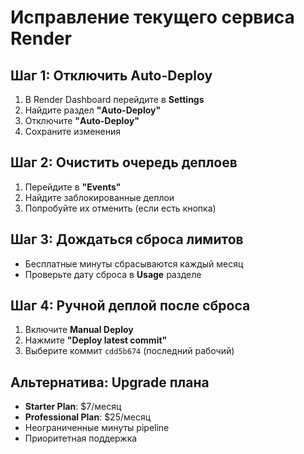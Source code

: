 # Исправление текущего сервиса Render

## Шаг 1: Отключить Auto-Deploy
1. В Render Dashboard перейдите в **Settings**
2. Найдите раздел **"Auto-Deploy"**
3. Отключите **"Auto-Deploy"**
4. Сохраните изменения

## Шаг 2: Очистить очередь деплоев
1. Перейдите в **"Events"**
2. Найдите заблокированные деплои
3. Попробуйте их отменить (если есть кнопка)

## Шаг 3: Дождаться сброса лимитов
- Бесплатные минуты сбрасываются каждый месяц
- Проверьте дату сброса в **Usage** разделе

## Шаг 4: Ручной деплой после сброса
1. Включите **Manual Deploy**
2. Нажмите **"Deploy latest commit"**
3. Выберите коммит `cdd5b674` (последний рабочий)

## Альтернатива: Upgrade плана
- **Starter Plan**: $7/месяц
- **Professional Plan**: $25/месяц
- Неограниченные минуты pipeline
- Приоритетная поддержка
